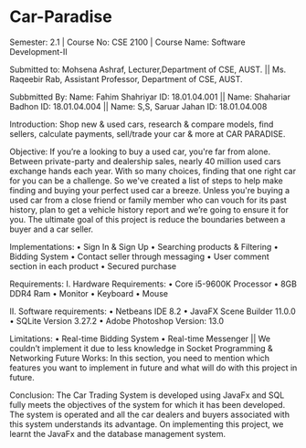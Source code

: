 # Car-Paradise
Semester: 2.1 |
Course No: CSE 2100 |
Course Name: Software Development-II

Submitted to:
Mohsena Ashraf, Lecturer,Department of CSE, AUST. || Ms. Raqeebir Rab, Assistant Professor, Department of CSE, AUST.

Subbmitted By:
Name: Fahim Shahriyar					    ID: 18.01.04.001 ||
Name: Shahariar Badhon					    ID: 18.01.04.004 ||
Name: S,S, Saruar Jahan					    ID: 18.01.04.008


Introduction:
Shop new & used cars, research & compare models, find sellers, calculate payments, sell/trade your car & more at CAR PARADISE.

Objective:
If you’re a looking to buy a used car, you're far from alone. Between private-party and dealership sales, nearly 40 million used cars exchange hands each year. With so many choices, finding that one right car for you can be a challenge. So we've created a list of steps to help make finding and buying your perfect used car a breeze. Unless you're buying a used car from a close friend or family member who can vouch for its past history, plan to get a vehicle history report and we’re going to ensure it for you. The ultimate goal of this project is reduce the boundaries between a buyer and a car seller.

Implementations:
•	Sign In & Sign Up
•	Searching products & Filtering
•	Bidding System
•	Contact seller through messaging
•	User comment section in each product
•	Secured purchase

Requirements:
I.	Hardware Requirements:
•	Core i5-9600K Processor
•	8GB DDR4 Ram
•	Monitor
•	Keyboard
•	Mouse

II.	Software requirements:
•	Netbeans IDE 8.2
•	JavaFX Scene Builder 11.0.0
•	SQLite Version 3.27.2
•	Adobe Photoshop Version: 13.0


Limitations:
•	Real-time Bidding System
•	Real-time Messenger ||
We couldn’t implement it due to less knowledge in Socket Programming & Networking
Future Works:
In this section, you need to mention which features you want to implement in future and what will do with this project in future.


Conclusion:
The Car Trading System is developed using JavaFx and SQL fully meets the objectives of the system for which it has been developed. The system is operated and all the car dealers and buyers associated with this system understands its advantage. On implementing this project, we learnt the JavaFx and the database management system.
